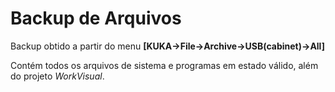 # Backup de Arquivos

Backup obtido a partir do menu **[KUKA->File->Archive->USB(cabinet)->All]**

Contém todos os arquivos de sistema e programas em estado válido, além do projeto *WorkVisual*.

